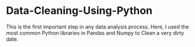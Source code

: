 # Data-Cleaning-Using-Python
This is the first important step in any data analysis process. Here, I used the most common Python libraries in Pandas and Numpy to Clean a very dirty date. 
